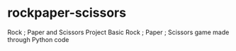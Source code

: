 # rockpaper-scissors
Rock ; Paper and Scissors Project
Basic Rock ; Paper ; Scissors game made through Python code
